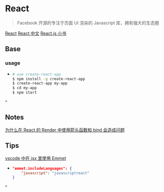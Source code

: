 ---
---

# React

> Facebook 开源的专注于页面 UI 渲染的 Javascript 库，拥有强大的生态圈

[React](https://reactjs.org/) [React 中文](https://doc.react-china.org/) [React.js 小书](http://huziketang.mangojuice.top/books/react/)

## Base

### usage

-   ```bash
    # use create-react-app
    $ npm install -g create-react-app
    $ create-react-app my-app
    $ cd my-app
    $ npm start
    ```
^

## Notes

[为什么在 React 的 Render 中使用箭头函数和 bind 会造成问题](https://zhuanlan.zhihu.com/p/29266705)

## Tips

[vscode 中在 jsx 里使用 Emmet](https://github.com/Microsoft/vscode/issues/4962)

-   ```json
    "emmet.includeLanguages": {
        "javascript": "javascriptreact"
    }
    ```
^
